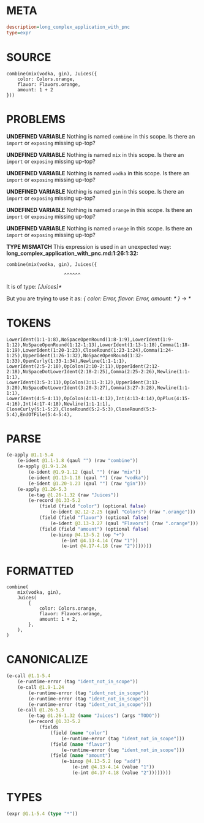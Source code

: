 # META
~~~ini
description=long_complex_application_with_pnc
type=expr
~~~
# SOURCE
~~~roc
combine(mix(vodka, gin), Juices({
    color: Colors.orange,
    flavor: Flavors.orange,
    amount: 1 + 2
}))
~~~
# PROBLEMS
**UNDEFINED VARIABLE**
Nothing is named `combine` in this scope.
Is there an `import` or `exposing` missing up-top?

**UNDEFINED VARIABLE**
Nothing is named `mix` in this scope.
Is there an `import` or `exposing` missing up-top?

**UNDEFINED VARIABLE**
Nothing is named `vodka` in this scope.
Is there an `import` or `exposing` missing up-top?

**UNDEFINED VARIABLE**
Nothing is named `gin` in this scope.
Is there an `import` or `exposing` missing up-top?

**UNDEFINED VARIABLE**
Nothing is named `orange` in this scope.
Is there an `import` or `exposing` missing up-top?

**UNDEFINED VARIABLE**
Nothing is named `orange` in this scope.
Is there an `import` or `exposing` missing up-top?

**TYPE MISMATCH**
This expression is used in an unexpected way:
**long_complex_application_with_pnc.md:1:26:1:32:**
```roc
combine(mix(vodka, gin), Juices({
```
                         ^^^^^^

It is of type:
    _[Juices]*_

But you are trying to use it as:
    _{ color: Error, flavor: Error, amount: * } -> *_

# TOKENS
~~~zig
LowerIdent(1:1-1:8),NoSpaceOpenRound(1:8-1:9),LowerIdent(1:9-1:12),NoSpaceOpenRound(1:12-1:13),LowerIdent(1:13-1:18),Comma(1:18-1:19),LowerIdent(1:20-1:23),CloseRound(1:23-1:24),Comma(1:24-1:25),UpperIdent(1:26-1:32),NoSpaceOpenRound(1:32-1:33),OpenCurly(1:33-1:34),Newline(1:1-1:1),
LowerIdent(2:5-2:10),OpColon(2:10-2:11),UpperIdent(2:12-2:18),NoSpaceDotLowerIdent(2:18-2:25),Comma(2:25-2:26),Newline(1:1-1:1),
LowerIdent(3:5-3:11),OpColon(3:11-3:12),UpperIdent(3:13-3:20),NoSpaceDotLowerIdent(3:20-3:27),Comma(3:27-3:28),Newline(1:1-1:1),
LowerIdent(4:5-4:11),OpColon(4:11-4:12),Int(4:13-4:14),OpPlus(4:15-4:16),Int(4:17-4:18),Newline(1:1-1:1),
CloseCurly(5:1-5:2),CloseRound(5:2-5:3),CloseRound(5:3-5:4),EndOfFile(5:4-5:4),
~~~
# PARSE
~~~clojure
(e-apply @1.1-5.4
	(e-ident @1.1-1.8 (qaul "") (raw "combine"))
	(e-apply @1.9-1.24
		(e-ident @1.9-1.12 (qaul "") (raw "mix"))
		(e-ident @1.13-1.18 (qaul "") (raw "vodka"))
		(e-ident @1.20-1.23 (qaul "") (raw "gin")))
	(e-apply @1.26-5.3
		(e-tag @1.26-1.32 (raw "Juices"))
		(e-record @1.33-5.2
			(field (field "color") (optional false)
				(e-ident @2.12-2.25 (qaul "Colors") (raw ".orange")))
			(field (field "flavor") (optional false)
				(e-ident @3.13-3.27 (qaul "Flavors") (raw ".orange")))
			(field (field "amount") (optional false)
				(e-binop @4.13-5.2 (op "+")
					(e-int @4.13-4.14 (raw "1"))
					(e-int @4.17-4.18 (raw "2")))))))
~~~
# FORMATTED
~~~roc
combine(
	mix(vodka, gin),
	Juices(
		{
			color: Colors.orange,
			flavor: Flavors.orange,
			amount: 1 + 2,
		},
	),
)
~~~
# CANONICALIZE
~~~clojure
(e-call @1.1-5.4
	(e-runtime-error (tag "ident_not_in_scope"))
	(e-call @1.9-1.24
		(e-runtime-error (tag "ident_not_in_scope"))
		(e-runtime-error (tag "ident_not_in_scope"))
		(e-runtime-error (tag "ident_not_in_scope")))
	(e-call @1.26-5.3
		(e-tag @1.26-1.32 (name "Juices") (args "TODO"))
		(e-record @1.33-5.2
			(fields
				(field (name "color")
					(e-runtime-error (tag "ident_not_in_scope")))
				(field (name "flavor")
					(e-runtime-error (tag "ident_not_in_scope")))
				(field (name "amount")
					(e-binop @4.13-5.2 (op "add")
						(e-int @4.13-4.14 (value "1"))
						(e-int @4.17-4.18 (value "2"))))))))
~~~
# TYPES
~~~clojure
(expr @1.1-5.4 (type "*"))
~~~
